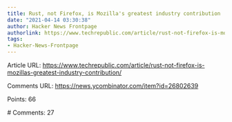 ```yaml
---
title: Rust, not Firefox, is Mozilla's greatest industry contribution
date: "2021-04-14 03:30:38"
author: Hacker News Frontpage
authorlink: https://www.techrepublic.com/article/rust-not-firefox-is-mozillas-greatest-industry-contribution/
tags:
- Hacker-News-Frontpage
---
```


<p>Article URL: <a href="https://www.techrepublic.com/article/rust-not-firefox-is-mozillas-greatest-industry-contribution/">https://www.techrepublic.com/article/rust-not-firefox-is-mozillas-greatest-industry-contribution/</a></p>
<p>Comments URL: <a href="https://news.ycombinator.com/item?id=26802639">https://news.ycombinator.com/item?id=26802639</a></p>
<p>Points: 66</p>
<p># Comments: 27</p>
